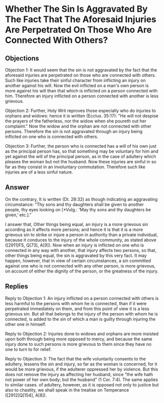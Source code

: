 # Whether The Sin Is Aggravated By The Fact That The Aforesaid Injuries Are Perpetrated On Those Who Are Connected With Others?

## Objections

Objection 1: It would seem that the sin is not aggravated by the fact that the aforesaid injuries are perpetrated on those who are connected with others. Such like injuries take their sinful character from inflicting an injury on another against his will. Now the evil inflicted on a man's own person is more against his will than that which is inflicted on a person connected with him. Therefore an injury inflicted on a person connected with another is less grievous.

Objection 2: Further, Holy Writ reproves those especially who do injuries to orphans and widows: hence it is written (Ecclus. 35:17): "He will not despise the prayers of the fatherless, nor the widow when she poureth out her complaint." Now the widow and the orphan are not connected with other persons. Therefore the sin is not aggravated through an injury being inflicted on one who is connected with others.

Objection 3: Further, the person who is connected has a will of his own just as the principal person has, so that something may be voluntary for him and yet against the will of the principal person, as in the case of adultery which pleases the woman but not the husband. Now these injuries are sinful in so far as they consist in an involuntary commutation. Therefore such like injuries are of a less sinful nature.

## Answer

On the contrary, It is written (Dt. 28:32) as though indicating an aggravating circumstance: "Thy sons and thy daughters shall be given to another people, thy eyes looking on [*Vulg.: 'May thy sons and thy daughters be given,' etc.]."

I answer that, Other things being equal, an injury is a more grievous sin according as it affects more persons; and hence it is that it is a more grievous sin to strike or injure a person in authority than a private individual, because it conduces to the injury of the whole community, as stated above ([2911]FS, Q[73], A[9]). Now when an injury is inflicted on one who is connected in any way with another, that injury affects two persons, so that, other things being equal, the sin is aggravated by this very fact. It may happen, however, that in view of certain circumstances, a sin committed against one who is not connected with any other person, is more grievous, on account of either the dignity of the person, or the greatness of the injury.

## Replies

Reply to Objection 1: An injury inflicted on a person connected with others is less harmful to the persons with whom he is connected, than if it were perpetrated immediately on them, and from this point of view it is a less grievous sin. But all that belongs to the injury of the person with whom he is connected, is added to the sin of which a man is guilty through injuring the other one in himself.

Reply to Objection 2: Injuries done to widows and orphans are more insisted upon both through being more opposed to mercy, and because the same injury done to such persons is more grievous to them since they have no one to turn to for relief.

Reply to Objection 3: The fact that the wife voluntarily consents to the adultery, lessens the sin and injury, so far as the woman is concerned, for it would be more grievous, if the adulterer oppressed her by violence. But this does not remove the injury as affecting her husband, since "the wife hath not power of her own body; but the husband" (1 Cor. 7:4). The same applies to similar cases. of adultery, however, as it is opposed not only to justice but also to chastity, we shall speak in the treatise on Temperance ([2912]Q[154], A[8]).